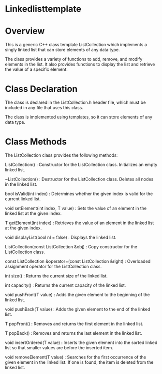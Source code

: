 # Linkedlisttemplate

# Overview
This is a generic C++ class template ListCollection which implements a singly linked list that can store elements of any data type.

The class provides a variety of functions to add, remove, and modify elements in the list. It also provides functions to display the list and retrieve the value of a specific element.

# Class Declaration
The class is declared in the ListCollection.h header file, which must be included in any file that uses this class.

The class is implemented using templates, so it can store elements of any data type.

# Class Methods
The ListCollection class provides the following methods:

ListCollection() : Constructor for the ListCollection class. Initializes an empty linked list.

~ListCollection() : Destructor for the ListCollection class. Deletes all nodes in the linked list.

bool isValid(int index) : Determines whether the given index is valid for the current linked list.

void setElement(int index, T value) : Sets the value of an element in the linked list at the given index.

T getElement(int index) : Retrieves the value of an element in the linked list at the given index.

void displayList(bool nl = false) : Displays the linked list.

ListCollection(const ListCollection &obj) : Copy constructor for the ListCollection class.

const ListCollection &operator=(const ListCollection &right) : Overloaded assignment operator for the ListCollection class.

int size() : Returns the current size of the linked list.

int capacity() : Returns the current capacity of the linked list.

void pushFront(T value) : Adds the given element to the beginning of the linked list.

void pushBack(T value) : Adds the given element to the end of the linked list.

T popFront() : Removes and returns the first element in the linked list.

T popBack() : Removes and returns the last element in the linked list.

void insertOrdered(T value) : Inserts the given element into the sorted linked list so that smaller values are before the inserted item.

void removeElement(T value) : Searches for the first occurrence of the given element in the linked list. If one is found, the item is deleted from the linked list.
